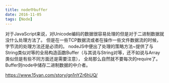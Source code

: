 ```yaml
---
title: node中buffer
date: 2016-11-05
tags: [Node]
---
```


对于JavaScript来说，对Unicode编码的数据很容易处理的但是对于二进制数据就没什么处理方法了。
但是在一些TCP数据流或者在操作一些文件数据流的时候，字节流的处理方法还是必须的。
nodeJS中便出了处理的策略方法~提供了与String类似对等的全局构造函数Buffer（与其说与String对等，还不如说与Array类似但是有些不同方面还是需要注意），
全局那么自然就不要每次的require了。Buffer则node中储存二进制数据的中介者。

https://www.15yan.com/story/gn1nYZr6hUQ/
